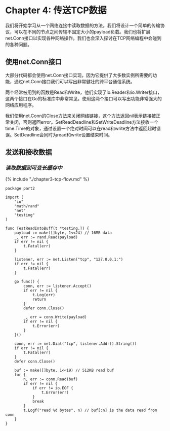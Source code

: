 # Chapter 4: 传送TCP数据

我们将开始学习从一个网络连接中读取数据的方法。我们将设计一个简单的传输协议，可以在不同的节点之间传输不固定大小的payload负载。我们也将扩展net.Conn接口以实现各种网络操作。我们也会深入探讨在TCP网络编程中会碰到的各种问题。

## 使用net.Conn接口

大部分代码都会使用net.Conn接口实现，因为它提供了大多数实例所需要的功能，通过net.Conn接口我们可以写出非常健壮的跨平台通信系统。

两个经常被用到的函数是Read和Write，他们实现了io.Reader和io.Writer接口，这两个接口在Go的标准库中非常常见。使用这两个接口可以写出功能非常强大的网络应用程序。

我们使用net.Conn的Close方法来关闭网络链接，这个方法返回nil表示链接被正常关闭，否则返回error。SetReadDeadline和SetWriteDeadline方法接收一个time.Time的对象，通过设置一个绝对时间可以在read和write方法中返回超时错误。SetDeadline会同时为read和write设置结束时间。

## 发送和接收数据

### *读取数据到可变长缓存中*

{% include "./chapter3-tcp-flow.md" %}


```golang
package part2

import (
	"io"
	"math/rand"
	"net"
	"testing"
)

func TestReadIntoBuff(t *testing.T) {
	payload := make([]byte, 1<<24) // 16MB data
	_, err := rand.Read(payload)
	if err != nil {
		t.Fatal(err)
	}

	listener, err := net.Listen("tcp", "127.0.0.1:")
	if err != nil {
		t.Fatal(err)
	}

	go func() {
		conn, err := listener.Accept()
		if err != nil {
			t.Log(err)
			return
		}
		defer conn.Close()

		_, err = conn.Write(payload)
		if err != nil {
			t.Error(err)
		}
	}()

	conn, err := net.Dial("tcp", listener.Addr().String())
	if err != nil {
		t.Fatal(err)
	}
	defer conn.Close()

	buf := make([]byte, 1<<19) // 512KB read buf
	for {
		n, err := conn.Read(buf)
		if err != nil {
			if err != io.EOF {
				t.Error(err)
			}
			break
		}
		t.Logf("read %d bytes", n) // buf[:n] is the data read from conn
	}
}
```